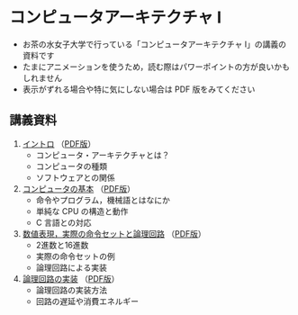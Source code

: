 # コンピュータアーキテクチャ I

* お茶の水女子大学で行っている「コンピュータアーキテクチャ I」の講義の資料です
* たまにアニメーションを使うため，読む際はパワーポイントの方が良いかもしれません
* 表示がずれる場合や特に気にしない場合は PDF 版をみてください

## 講義資料

1. [イントロ](./cai-shioya-01.pptx?raw=true) （[PDF版](./cai-shioya-01.pdf)）
    * コンピュータ・アーキテクチャとは？
    * コンピュータの種類
    * ソフトウェアとの関係
2. [コンピュータの基本](./cai-shioya-02.pptx?raw=true) （[PDF版](./cai-shioya-02.pdf)）
    * 命令やプログラム，機械語とはなにか
    * 単純な CPU の構造と動作
    * C 言語との対応
3. [数値表現，実際の命令セットと論理回路](./cai-shioya-03.pptx?raw=true) （[PDF版](./cai-shioya-03.pdf)）
    * 2進数と16進数
    * 実際の命令セットの例
    * 論理回路による実装
4. [論理回路の実装](./cai-shioya-04.pptx?raw=true) （[PDF版](./cai-shioya-04.pdf)）
    * 論理回路の実装方法
    * 回路の遅延や消費エネルギー


